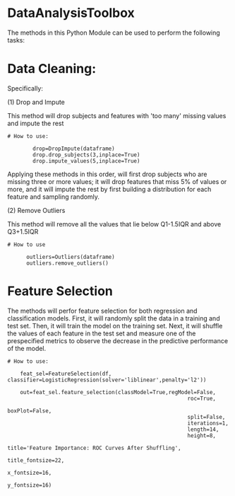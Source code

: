 # DataAnalysisToolbox

The methods in this Python Module can be used to perform the following tasks:

# Data Cleaning:
Specifically:

  (1) Drop and Impute
  
  This method will drop subjects and features with 'too many' missing values and impute the rest 
  
    # How to use:
     
            drop=DropImpute(dataframe)
            drop.drop_subjects(3,inplace=True)
            drop.impute_values(5,inplace=True)
            
   Applying these methods in this order, will first drop subjects who are missing three or more values; it will drop features that miss 5% of values or more, and it will impute the rest by first building a distribution for each feature and sampling randomly.
  
  
  (2) Remove Outliers
  
   This method will remove all the values that lie below Q1-1.5IQR and above Q3+1.5IQR
  
    # How to use
  
          outliers=Outliers(dataframe)
          outliers.remove_outliers()
    
    
     
  
# Feature Selection

The methods will perfor feature selection for both regression and classification models. 
First, it will randomly split the data in a training and test set. Then, it will train the model on the training set. Next, it will shuffle the values of each feature in the test set and measure one of the prespecified metrics to observe the decrease in the predictive performance of the model.

    # How to use:
    
        feat_sel=FeatureSelection(df, classifier=LogisticRegression(solver='liblinear',penalty='l2'))

        out=feat_sel.feature_selection(classModel=True,regModel=False,
                                                             roc=True,
                                                             boxPlot=False,
                                                             split=False,
                                                             iterations=1,
                                                             length=14,
                                                             height=8,
                                                             title='Feature Importance: ROC Curves After Shuffling',
                                                             title_fontsize=22,
                                                             x_fontsize=16,
                                                             y_fontsize=16)
    
    
